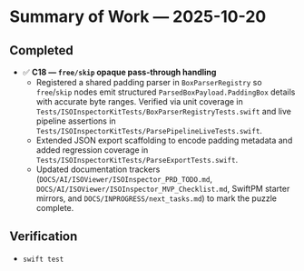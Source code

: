 # Summary of Work — 2025-10-20

## Completed

- ✅ **C18 — `free/skip` opaque pass-through handling**
  - Registered a shared padding parser in `BoxParserRegistry` so `free`/`skip` nodes emit structured `ParsedBoxPayload.PaddingBox` details with accurate byte ranges. Verified via unit coverage in `Tests/ISOInspectorKitTests/BoxParserRegistryTests.swift` and live pipeline assertions in `Tests/ISOInspectorKitTests/ParsePipelineLiveTests.swift`.
  - Extended JSON export scaffolding to encode padding metadata and added regression coverage in `Tests/ISOInspectorKitTests/ParseExportTests.swift`.
  - Updated documentation trackers (`DOCS/AI/ISOViewer/ISOInspector_PRD_TODO.md`, `DOCS/AI/ISOViewer/ISOInspector_MVP_Checklist.md`, SwiftPM starter mirrors, and `DOCS/INPROGRESS/next_tasks.md`) to mark the puzzle complete.

## Verification

- `swift test`
